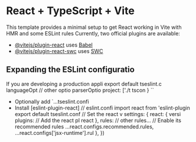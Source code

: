 # React + TypeScript + Vite

This template provides a minimal setup to get React working in Vite with HMR and some ESLint rules
Currently, two official plugins are available:

- [@vitejs/plugin-react](https://github.com/vitejs/vite-plugin-react/blob/main/packages/plugin-react/README.md) uses [Babel](https://babeljs.io/)
- [@vitejs/plugin-react-swc](https://github.com/vitejs/vite-plugin-react-swc) uses [SWC](https://swc.rs/)

## Expanding the ESLint configuratio
If you are developing a production appli
export default tseslint.c
  languageOpt
    // other optio
    parserOptio
      project: ['./t
      tscon
  }
``
- Optionally add `...tseslint.confi
- Install [eslint-plugin-react]
// eslint.confi
import react from 'eslint-plugin
export default tseslint.conf
  // Set the react v
  settings: { react: { versi
  plugins:
    // Add the react pl
    react
  },
  rules: 
    // other rules...
    // Enable its recommended rules
    ...react.configs.recommended.rules,
    ...react.configs['jsx-runtime'].rul
  },
})
```
